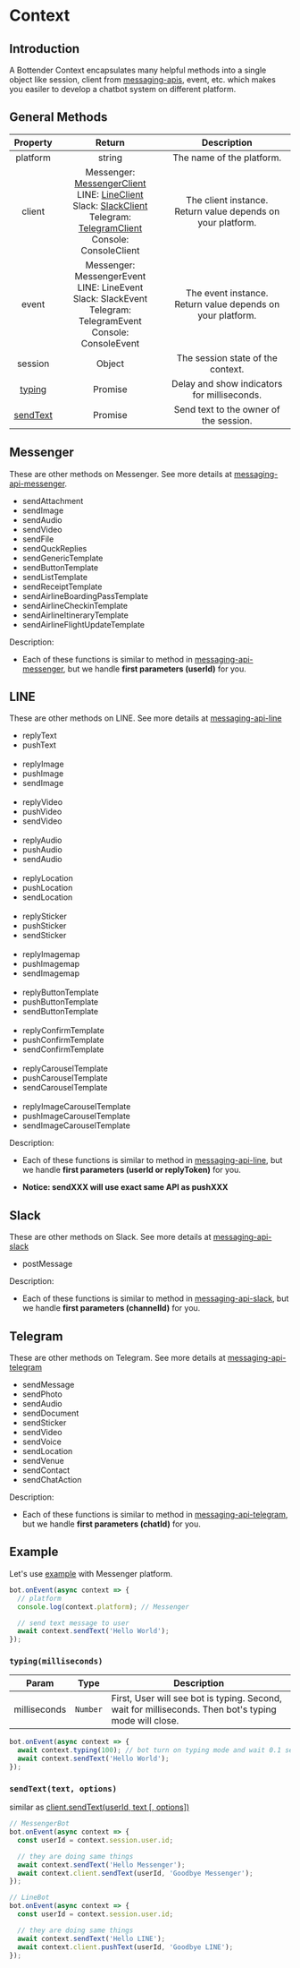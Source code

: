 # Context

## Introduction

A Bottender Context encapsulates many helpful methods into a single object like session, client from [messaging-apis](https://github.com/Yoctol/messaging-apis), event, etc. which makes you easiler to develop a chatbot system on different platform.

## General Methods
| Property | Return | Description |
|:---------------------------------------------------------------------------------------------------------------------------------------------------------------------------------------------------------------------------------------------------------------------------------------------------------------------------------:|:------------------------------------------------------------------------------------------------------------------------------------------------:|:----------------------------------------------------------------------------------------------------------------------------------------------------------------------------------------------------------------------:|
| platform | string | The name of the platform. |
| client | Messenger: [MessengerClient](https://github.com/Yoctol/messaging-apis/tree/master/packages/messaging-api-messenger)<br> LINE: [LineClient](https://github.com/Yoctol/messaging-apis/tree/master/packages/messaging-api-line)<br> Slack: [SlackClient](https://github.com/Yoctol/messaging-apis/tree/master/packages/messaging-api-slack)<br> Telegram: [TelegramClient](https://github.com/Yoctol/messaging-apis/tree/master/packages/messaging-api-telegram)<br> Console: ConsoleClient  | The client instance.<br> Return value depends on your platform. |
| event | Messenger: MessengerEvent<br> LINE: LineEvent<br> Slack: SlackEvent<br> Telegram: TelegramEvent<br> Console: ConsoleEvent | The event instance.<br> Return value depends on your platform. |
| session | Object | The session state of the context. |
| [typing](https://github.com/Yoctol/toolbot-core-experiment/blob/docs-context/docs/APIReference-Context.md#typingmilliseconds) | Promise | Delay and show indicators for milliseconds. |
| [sendText](https://github.com/Yoctol/toolbot-core-experiment/blob/docs-context/docs/APIReference-Context.md#sendtexttext-options) | Promise | Send text to the owner of the session. |

## Messenger
 These are other methods on Messenger. See more details at [messaging-api-messenger](https://github.com/Yoctol/messaging-apis/tree/master/packages/messaging-api-messenger).
- sendAttachment
- sendImage
- sendAudio
- sendVideo
- sendFile
- sendQuckReplies
- sendGenericTemplate
- sendButtonTemplate
- sendListTemplate
- sendReceiptTemplate
- sendAirlineBoardingPassTemplate
- sendAirlineCheckinTemplate
- sendAirlineItineraryTemplate
- sendAirlineFlightUpdateTemplate

Description:
- Each of these functions is similar to method in [messaging-api-messenger](https://github.com/Yoctol/messaging-apis/tree/master/packages/messaging-api-messenger), but we handle **first parameters (userId)** for you.

## LINE
These are other methods on LINE. See more details at [messaging-api-line](https://github.com/Yoctol/messaging-apis/tree/master/packages/messaging-api-line)
- replyText
- pushText
<br><br>
- replyImage
- pushImage
- sendImage
<br><br>
- replyVideo
- pushVideo
- sendVideo
<br><br>
- replyAudio
- pushAudio
- sendAudio
<br><br>
- replyLocation
- pushLocation
- sendLocation
<br><br>
- replySticker
- pushSticker
- sendSticker
<br><br>
- replyImagemap
- pushImagemap
- sendImagemap
<br><br>
- replyButtonTemplate
- pushButtonTemplate
- sendButtonTemplate
<br><br>
- replyConfirmTemplate
- pushConfirmTemplate
- sendConfirmTemplate
<br><br>
- replyCarouselTemplate
- pushCarouselTemplate
- sendCarouselTemplate
<br><br>
- replyImageCarouselTemplate
- pushImageCarouselTemplate
- sendImageCarouselTemplate

Description:
- Each of these functions is similar to method in [messaging-api-line](https://github.com/Yoctol/messaging-apis/tree/master/packages/messaging-api-line), but we handle **first parameters (userId or replyToken)** for you.

- **Notice: sendXXX will use exact same API as pushXXX**

## Slack
These are other methods on Slack. See more details at [messaging-api-slack](https://github.com/Yoctol/messaging-apis/tree/master/packages/messaging-api-slack)

- postMessage

Description:
- Each of these functions is similar to method in [messaging-api-slack](https://github.com/Yoctol/messaging-apis/tree/master/packages/messaging-api-slack), but we handle **first parameters (channelId)** for you.

## Telegram
These are other methods on Telegram. See more details at [messaging-api-telegram](https://github.com/Yoctol/messaging-apis/tree/master/packages/messaging-api-telegram)

- sendMessage
- sendPhoto
- sendAudio
- sendDocument
- sendSticker
- sendVideo
- sendVoice
- sendLocation
- sendVenue
- sendContact
- sendChatAction

Description:
- Each of these functions is similar to method in [messaging-api-telegram](https://github.com/Yoctol/messaging-apis/tree/master/packages/messaging-api-telegram), but we handle **first parameters (chatId)** for you.

## Example

Let's use [example](https://github.com/Yoctol/toolbot-core-experiment/blob/master/examples/messenger-hello-world/index.js) with Messenger platform.

```js
bot.onEvent(async context => {
  // platform
  console.log(context.platform); // Messenger

  // send text message to user
  await context.sendText('Hello World');
});
```

### `typing(milliseconds)`
| Param    | Type            | Description
| -------  | --------------- | -----------
| milliseconds | `Number` | First, User will see bot is typing. Second, wait for milliseconds. Then bot's typing mode will close.

```js
bot.onEvent(async context => {
  await context.typing(100); // bot turn on typing mode and wait 0.1 secs then close.
  await context.sendText('Hello World');
});
```

### `sendText(text, options)`

similar as [client.sendText(userId, text [, options])](https://github.com/Yoctol/messaging-apis/tree/master/packages/messaging-api-messenger#sendtextuserid-text--options)

```js
// MessengerBot
bot.onEvent(async context => {
  const userId = context.session.user.id;

  // they are doing same things
  await context.sendText('Hello Messenger');
  await context.client.sendText(userId, 'Goodbye Messenger');
});
```

```js
// LineBot
bot.onEvent(async context => {
  const userId = context.session.user.id;

  // they are doing same things
  await context.sendText('Hello LINE');
  await context.client.pushText(userId, 'Goodbye LINE');
});
```
